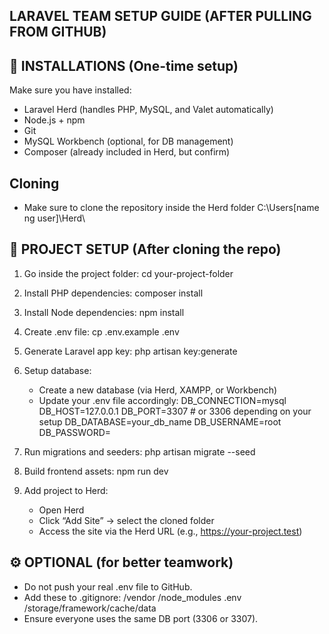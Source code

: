 LARAVEL TEAM SETUP GUIDE (AFTER PULLING FROM GITHUB)
---------------------------------------------------

🧩 INSTALLATIONS (One-time setup)
--------------------------------
Make sure you have installed:
- Laravel Herd (handles PHP, MySQL, and Valet automatically)
- Node.js + npm
- Git
- MySQL Workbench (optional, for DB management)
- Composer (already included in Herd, but confirm)

Cloning
----------------------------
- Make sure to clone the repository inside the Herd folder C:\Users\[name ng user]\Herd\

📂 PROJECT SETUP (After cloning the repo)
----------------------------------------
1. Go inside the project folder:
   cd your-project-folder

2. Install PHP dependencies:
   composer install

3. Install Node dependencies:
   npm install

4. Create .env file:
   cp .env.example .env

5. Generate Laravel app key:
   php artisan key:generate

6. Setup database:
   - Create a new database (via Herd, XAMPP, or Workbench)
   - Update your .env file accordingly:
       DB_CONNECTION=mysql
       DB_HOST=127.0.0.1
       DB_PORT=3307   # or 3306 depending on your setup
       DB_DATABASE=your_db_name
       DB_USERNAME=root
       DB_PASSWORD=

7. Run migrations and seeders:
   php artisan migrate --seed

8. Build frontend assets:
   npm run dev

9. Add project to Herd:
   - Open Herd
   - Click “Add Site” → select the cloned folder
   - Access the site via the Herd URL (e.g., https://your-project.test)

⚙️ OPTIONAL (for better teamwork)
---------------------------------
- Do not push your real .env file to GitHub.
- Add these to .gitignore:
    /vendor
    /node_modules
    .env
    /storage/framework/cache/data
- Ensure everyone uses the same DB port (3306 or 3307).

